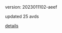 version: 2023011102-aeef

updated 25 avds

[details](https://github.com/0x74f917491bfa7ebfa379/ali_avd_db/blob/master/change_log/2023/01/11/02/aeef.txt)